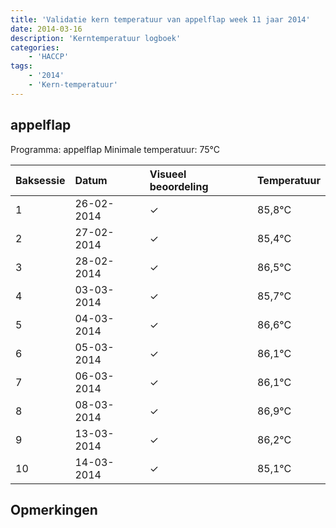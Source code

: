 ```yaml
---
title: 'Validatie kern temperatuur van appelflap week 11 jaar 2014'
date: 2014-03-16
description: 'Kerntemperatuur logboek'
categories:
    - 'HACCP'
tags:
    - '2014'
    - 'Kern-temperatuur'
---
```


## appelflap

Programma: appelflap
Minimale temperatuur: 75°C

| Baksessie | Datum | Visueel beoordeling | Temperatuur |
|:---|:---|:---|:---|
| 1 | 26-02-2014 | &check; | 85,8°C |
| 2 | 27-02-2014 | &check; | 85,4°C |
| 3 | 28-02-2014 | &check; | 86,5°C |
| 4 | 03-03-2014 | &check; | 85,7°C |
| 5 | 04-03-2014 | &check; | 86,6°C |
| 6 | 05-03-2014 | &check; | 86,1°C |
| 7 | 06-03-2014 | &check; | 86,1°C |
| 8 | 08-03-2014 | &check; | 86,9°C |
| 9 | 13-03-2014 | &check; | 86,2°C |
| 10 | 14-03-2014 | &check; | 85,1°C |

## Opmerkingen


